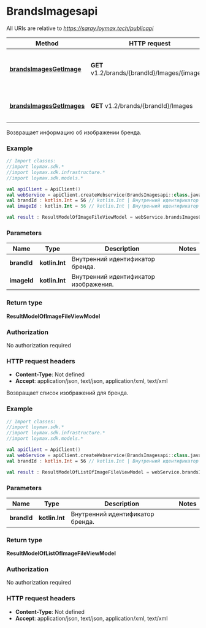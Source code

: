 # BrandsImagesapi

All URIs are relative to *https://saray.loymax.tech/publicapi*

Method | HTTP request | Description
------------- | ------------- | -------------
[**brandsImagesGetImage**](BrandsImagesapi.md#brandsImagesGetImage) | **GET** v1.2/brands/{brandId}/Images/{imageId} | Возвращает информацию об изображении бренда.
[**brandsImagesGetImages**](BrandsImagesapi.md#brandsImagesGetImages) | **GET** v1.2/brands/{brandId}/Images | Возвращает список изображений для бренда.



Возвращает информацию об изображении бренда.

### Example
```kotlin
// Import classes:
//import loymax.sdk.*
//import loymax.sdk.infrastructure.*
//import loymax.sdk.models.*

val apiClient = ApiClient()
val webService = apiClient.createWebservice(BrandsImagesapi::class.java)
val brandId : kotlin.Int = 56 // kotlin.Int | Внутренний идентификатор бренда.
val imageId : kotlin.Int = 56 // kotlin.Int | Внутренний идентификатор изображения.

val result : ResultModelOfImageFileViewModel = webService.brandsImagesGetImage(brandId, imageId)
```

### Parameters

Name | Type | Description  | Notes
------------- | ------------- | ------------- | -------------
 **brandId** | **kotlin.Int**| Внутренний идентификатор бренда. |
 **imageId** | **kotlin.Int**| Внутренний идентификатор изображения. |

### Return type

**ResultModelOfImageFileViewModel**

### Authorization

No authorization required

### HTTP request headers

 - **Content-Type**: Not defined
 - **Accept**: application/json, text/json, application/xml, text/xml


Возвращает список изображений для бренда.

### Example
```kotlin
// Import classes:
//import loymax.sdk.*
//import loymax.sdk.infrastructure.*
//import loymax.sdk.models.*

val apiClient = ApiClient()
val webService = apiClient.createWebservice(BrandsImagesapi::class.java)
val brandId : kotlin.Int = 56 // kotlin.Int | Внутренний идентификатор бренда.

val result : ResultModelOfListOfImageFileViewModel = webService.brandsImagesGetImages(brandId)
```

### Parameters

Name | Type | Description  | Notes
------------- | ------------- | ------------- | -------------
 **brandId** | **kotlin.Int**| Внутренний идентификатор бренда. |

### Return type

**ResultModelOfListOfImageFileViewModel**

### Authorization

No authorization required

### HTTP request headers

 - **Content-Type**: Not defined
 - **Accept**: application/json, text/json, application/xml, text/xml


